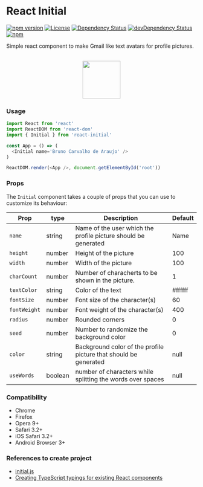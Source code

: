 React Initial
=============

[![npm version](https://badge.fury.io/js/react-initial.svg)](http://badge.fury.io/js/react-initial)
[![License](https://img.shields.io/npm/l/react-initial.svg)](https://www.npmjs.com/package/react-initial) 
[![Dependency Status](https://david-dm.org/brunocarvalhodearaujo/react-initial.svg?style=flat-square)](https://david-dm.org/brunocarvalhodearaujo/react-initial)
[![devDependency Status](https://david-dm.org/brunocarvalhodearaujo/react-initial/dev-status.svg?style=flat-square)](https://david-dm.org/brunocarvalhodearaujo/react-initial#info=devDependencies)
[![npm](https://img.shields.io/npm/dt/react-initial.svg)]()

Simple react component to make Gmail like text avatars for profile pictures.

<div align="center">
  <br />
  <img width="100px" heigth="100px" src="https://upload.wikimedia.org/wikipedia/commons/thumb/9/91/Silver_medal_icon_%28S_initial%29.svg/2000px-Silver_medal_icon_%28S_initial%29.svg.png" />
  <br />
</div>

### Usage

```js
import React from 'react'
import ReactDOM from 'react-dom'
import { Initial } from 'react-initial'

const App = () => (
  <Initial name='Bruno Carvalho de Araujo' />
)

ReactDOM.render(<App />, document.getElementById('root'))
```

### Props

The `Initial` component takes a couple of props that you can use to customize its behaviour:

| Prop         | type   | Description                                                     | Default  |
|--------------|--------|-----------------------------------------------------------------|----------|
| `name`       | string | Name of the user which the profile picture should be generated  | Name     |
| `height`     | number | Height of the picture                                           | 100      |
| `width`      | number | Width of the picture                                            | 100      |
| `charCount`  | number | Number of characherts to be shown in the picture.               | 1        |
| `textColor`  | string | Color of the text                                               | #ffffff  |
| `fontSize`   | number | Font size of the character(s)                                   | 60       |
| `fontWeight` | number | Font weight of the character(s)                                 | 400      |
| `radius`     | number | Rounded corners                                                 | 0        |
| `seed`       | number | Number to randomize the background color                        | 0        |
| `color`      | string | Background color of the profile picture that should be generated| null     |
| `useWords`   | boolean | number of characters while splitting the words over spaces     | null     |

### Compatibility

- Chrome
- Firefox
- Opera 9+
- Safari 3.2+
- iOS Safari 3.2+
- Android Browser 3+

### References to create project

- [initial.js](https://github.com/judesfernando/initial.js)
- [Creating TypeScript typings for existing React components](https://templecoding.com/blog/2016/03/31/creating-typescript-typings-for-existing-react-components/)
